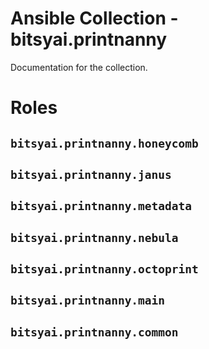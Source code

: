 # Ansible Collection - bitsyai.printnanny

Documentation for the collection.

# Roles

## `bitsyai.printnanny.honeycomb`

## `bitsyai.printnanny.janus`

## `bitsyai.printnanny.metadata`

## `bitsyai.printnanny.nebula`

## `bitsyai.printnanny.octoprint`

## `bitsyai.printnanny.main`

## `bitsyai.printnanny.common`
